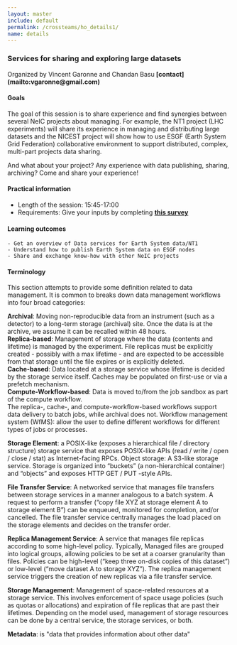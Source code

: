 ```yaml
---
layout: master
include: default
permalink: /crossteams/ho_details1/
name: details
---
```


<h3>Services for sharing and exploring large datasets</h3>
Organized by Vincent Garonne and Chandan Basu <b>[contact](mailto:vgaronne@gmail.com)</b>

<h4>Goals</h4>

The goal of this session is to share experience and find synergies between several NeIC projects about managing. 
For example, the NT1 project (LHC experiments) will share its experience in managing and distributing large datasets and the NICEST project will show how to use ESGF (Earth System Grid Federation) collaborative environment to support distributed, complex, multi-part projects data sharing.
  
 And what about your project? Any experience with data publishing, sharing, archiving? Come and share your experience!

<h4>Practical information</h4>

- Length of the session: 15:45-17:00
- Requirements: Give your inputs by completing <b>[this survey](https://qtrial2018q1az1.az1.qualtrics.com/jfe/form/SV_54sPm0hgS5nTfZb)</b>


<h4>Learning outcomes</h4>

    - Get an overview of Data services for Earth System data/NT1
    - Understand how to publish Earth System data on ESGF nodes
    - Share and exchange know-how with other NeIC projects

<h4>Terminology</h4>

This section attempts to provide some definition related to data management. It is common to breaks down data management workflows into four broad categories:

**Archival**: Moving non-reproducible data from an instrument (such as a detector) to a long-term storage (archival) site.  Once the data is at the archive, we assume it can be recalled within 48 hours.<br>
**Replica-based**: Management of storage where the data (contents and lifetime) is managed by the experiment.  File replicas must be explicitly created - possibly with a max lifetime - and are expected to be accessible from that storage until the file expires or is explicitly deleted.<br>
**Cache-based**: Data located at a storage service whose lifetime is decided by the storage service itself.  Caches may be populated on first-use or via a prefetch mechanism.<br>
**Compute-Workflow-based**: Data is moved to/from the job sandbox as part of the compute workflow. <br>
The replica-, cache-, and compute-workflow-based workflows support data delivery to batch jobs, while archival does not.
Workflow management system (WfMS): allow the user to define different workflows for different types of jobs or processes.

**Storage Element**: a POSIX-like (exposes a hierarchical file / directory structure) storage service that exposes POSIX-like APIs (read / write / open / close / stat) as Internet-facing RPCs.
Object storage: A S3-like storage service.  Storage is organized into “buckets” (a non-hierarchical container) and “objects” and exposes HTTP GET / PUT -style APIs.

**File Transfer Service**: A networked service that manages file transfers between storage services in a manner analogous to a batch system.  A request to perform a transfer (“copy file XYZ at storage element A to storage element B”) can be enqueued, monitored for completion, and/or cancelled.  The file transfer service centrally manages the load placed on the storage elements and decides on the transfer order.

**Replica Management Service**: A service that manages file replicas according to some high-level policy.  Typically,
Managed files are grouped into logical groups, allowing policies to be set at a coarser granularity than files.
Policies can be high-level (“keep three on-disk copies of this dataset”) or low-level (“move dataset A to storage XYZ”).
The replica management service triggers the creation of new replicas via a file transfer service.

**Storage Management**: Management of space-related resources at a storage service.  This involves enforcement of space usage policies (such as quotas or allocations) and expiration of file replicas that are past their lifetimes.
Depending on the model used, management of storage resources can be done by a central service, the storage services, or both.

**Metadata**: is "data that provides information about other data"
